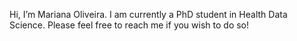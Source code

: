 Hi, I’m Mariana Oliveira. 
  I am currently a PhD student in Health Data Science.
  Please feel free to reach me if you wish to do so!
